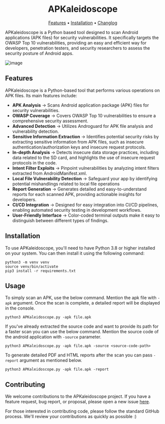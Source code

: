 # <div align="center">APKaleidoscope</div>
<div align="center">
<a href="https://github.com/d78ui98/APKaleidoscope/tree/master#features">Features</a> • 
<a href="https://github.com/d78ui98/APKaleidoscope/tree/master#installation">Installation</a> • 
<a href="https://github.com/d78ui98/APKaleidoscope/blob/master/CHANGELOG.md">Changlog</a>
</div>
<p>

APKaleidoscope is a Python based tool designed to scan Android applications (APK files) for security vulnerabilities. It specifically targets the OWASP Top 10 vulnerabilities, providing an easy and efficient way for developers, penetration testers, and security researchers to assess the security posture of Android apps.

![image](https://github.com/d78ui98/APKaleidoscope/assets/27950739/9d4087a1-5559-4a62-bf07-97e90c38f694)

## Features

APKaleidoscope is a Python-based tool that performs various operations on APK files. Its main features include:

- **APK Analysis** -> Scans Android application package (APK) files for security vulnerabilities.
- **OWASP Coverage** -> Covers OWASP Top 10 vulnerabilities to ensure a comprehensive security assessment.
- **Advanced Detection** -> Utilizes Androguard for APK file analysis and vulnerability detection.
- **Sensitive Information Extraction** -> Identifies potential security risks by extracting sensitive information from APK files, such as insecure authentication/authorization keys and insecure request protocols.
- **In-depth Analysis** -> Detects insecure data storage practices, including data related to the SD card, and highlights the use of insecure request protocols in the code.
- **Intent Filter Exploits** -> Pinpoint vulnerabilities by analyzing intent filters extracted from AndroidManifest.xml.
- **Local File Vulnerability Detection** -> Safeguard your app by identifying potential mishandlings related to local file operations
- **Report Generation** -> Generates detailed and easy-to-understand reports for each scanned APK, providing actionable insights for developers.
- **CI/CD Integration** -> Designed for easy integration into CI/CD pipelines, enabling automated security testing in development workflows.
- **User-Friendly Interface** -> Color-coded terminal outputs make it easy to distinguish between different types of findings.

## Installation

To use APKaleidoscope, you'll need to have Python 3.8 or higher installed on your system. You can then install it using the following command:

```
python3 -m venv venv
source venv/bin/activate
pip3 install -r requirements.txt
```

## Usage

To simply scan an APK, use the below command. Mention the apk file with `-apk` argument. 
Once the scan is complete, a detailed report will be displayed in the console.

```
python3 APKaleidoscope.py -apk file.apk
```

If you've already extracted the source code and want to provide its path for a faster scan you can use the below command.
Mention the source code of the android application with `-source` parameter.
 
```
python3 APKaleidoscope.py -apk file.apk -source <source-code-path>
```
To generate detailed PDF and HTML reports after the scan you can pass `-report` argument as mentioned below.
```
python3 APKaleidoscope.py -apk file.apk -report
```
## Contributing

We welcome contributions to the APKaleidoscope project. If you have a feature request, bug report, or proposal, please open a new issue [here](https://github.com/d78ui98/APKaleidoscope/issues).

For those interested in contributing code, please follow the standard GitHub process.
We'll review your contributions as quickly as possible :)


